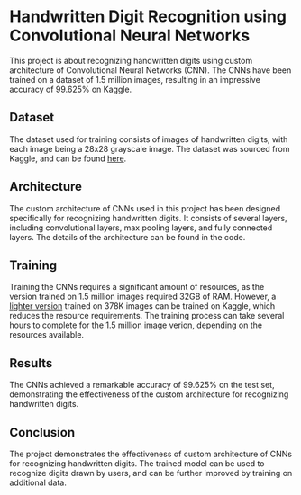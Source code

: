 # Handwritten Digit Recognition using Convolutional Neural Networks

This project is about recognizing handwritten digits using custom architecture of Convolutional Neural Networks (CNN). The CNNs have been trained on a dataset of 1.5 million images, resulting in an impressive accuracy of 99.625% on Kaggle.

## Dataset

The dataset used for training consists of images of handwritten digits, with each image being a 28x28 grayscale image. The dataset was sourced from Kaggle, and can be found [here](https://www.kaggle.com/c/digit-recognizer/data).

## Architecture

The custom architecture of CNNs used in this project has been designed specifically for recognizing handwritten digits. It consists of several layers, including convolutional layers, max pooling layers, and fully connected layers. The details of the architecture can be found in the code.

## Training

Training the CNNs requires a significant amount of resources, as the version trained on 1.5 million images required 32GB of RAM. However, a [lighter version](https://www.kaggle.com/code/mnokno/pytorch-cnn-data-argumentation-99-6) trained on 378K images can be trained on Kaggle, which reduces the resource requirements. The training process can take several hours to complete for the 1.5 million image verion, depending on the resources available.

## Results

The CNNs achieved a remarkable accuracy of 99.625% on the test set, demonstrating the effectiveness of the custom architecture for recognizing handwritten digits.

## Conclusion

The project demonstrates the effectiveness of custom architecture of CNNs for recognizing handwritten digits. The trained model can be used to recognize digits drawn by users, and can be further improved by training on additional data.
